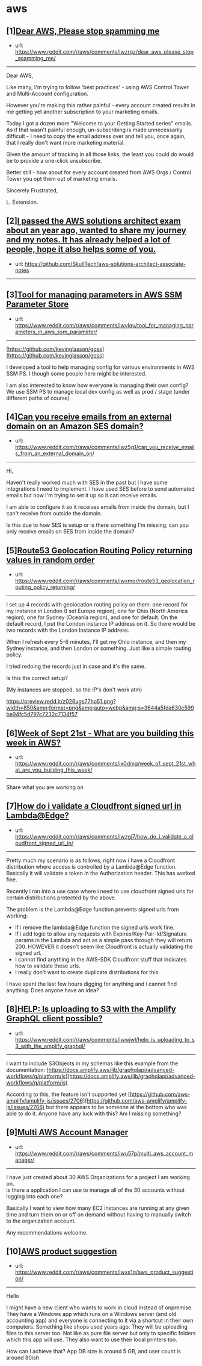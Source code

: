 # aws
## [1][Dear AWS, Please stop spamming me](https://www.reddit.com/r/aws/comments/iwzrqz/dear_aws_please_stop_spamming_me/)
- url: https://www.reddit.com/r/aws/comments/iwzrqz/dear_aws_please_stop_spamming_me/
---
Dear AWS, 

Like many, I'm trying to follow 'best practices' - using AWS Control Tower and Multi-Account configuration.

However you're making this rather painful - every account created results in me getting yet another subscription to your marketing emails. 

Today I got a dozen more "Welcome to your Getting Started series" emails.   
As if that wasn't painful enough, un-subscribing is made unnecessarily difficult - I need to copy the email address over and tell you, once again, that I really don't want more marketing material. 

Given the amount of tracking in all those links, the least you could do would be to provide a one-click unsubscribe.  

Better still - how about for every account created from AWS Orgs / Control Tower you opt them out of marketing emails. 

Sincerely Frustrated, 

L. Extension.
## [2][I passed the AWS solutions architect exam about an year ago, wanted to share my journey and my notes. It has already helped a lot of people, hope it also helps some of you.](https://www.reddit.com/r/aws/comments/iwfi95/i_passed_the_aws_solutions_architect_exam_about/)
- url: https://github.com/SkullTech/aws-solutions-architect-associate-notes
---

## [3][Tool for managing parameters in AWS SSM Parameter Store](https://www.reddit.com/r/aws/comments/iwylqu/tool_for_managing_parameters_in_aws_ssm_parameter/)
- url: https://www.reddit.com/r/aws/comments/iwylqu/tool_for_managing_parameters_in_aws_ssm_parameter/
---
[https://github.com/kevinglasson/goss](https://github.com/kevinglasson/goss)

I developed a tool to help managing config for various environments in AWS SSM PS. I though some people here might be interested.

I am also interested to know how everyone is managing their own config? We use SSM PS to manage local dev config as well as prod / stage (under different paths of course)
## [4][Can you receive emails from an external domain on an Amazon SES domain?](https://www.reddit.com/r/aws/comments/iwz5g1/can_you_receive_emails_from_an_external_domain_on/)
- url: https://www.reddit.com/r/aws/comments/iwz5g1/can_you_receive_emails_from_an_external_domain_on/
---
Hi,

Haven't really worked much with SES in the past but I have some integrations I need to implement. I have used SES before to send automated emails but now I'm trying to set it up so it can receive emails.

I am able to configure it so it receives emails from inside the domain, but I can't receive from outside the domain.

Is this due to how SES is setup or is there something I'm missing, can you only receive emails on SES from inside the domain?
## [5][Route53 Geolocation Routing Policy returning values in random order](https://www.reddit.com/r/aws/comments/iwxmor/route53_geolocation_routing_policy_returning/)
- url: https://www.reddit.com/r/aws/comments/iwxmor/route53_geolocation_routing_policy_returning/
---
I set up 4 records with geolocation routing policy on them: one record for my instance in London (I set Europe region), one for Ohio (North America region), one for Sydney (Oceania region), and one for default. On the default record, I put the London instance IP address on it. So there would be two records with the London Instance IP address.

When I refresh every 5-6 minutes, I'll get my Ohio instance, and then my Sydney instance, and then London or something. Just like a simple routing policy.

I tried redoing the records just in case and it's the same.

Is this the correct setup?

(My instances are stopped, so the IP's don't work atm)

https://preview.redd.it/z026ugs77ho51.png?width=850&amp;format=png&amp;auto=webp&amp;s=3644a5fda630c599ba94fc5d797c7232c7134f57
## [6][Week of Sept 21st - What are you building this week in AWS?](https://www.reddit.com/r/aws/comments/ix0dmq/week_of_sept_21st_what_are_you_building_this_week/)
- url: https://www.reddit.com/r/aws/comments/ix0dmq/week_of_sept_21st_what_are_you_building_this_week/
---
Share what you are working on
## [7][How do i validate a Cloudfront signed url in Lambda@Edge?](https://www.reddit.com/r/aws/comments/iwzgj7/how_do_i_validate_a_cloudfront_signed_url_in/)
- url: https://www.reddit.com/r/aws/comments/iwzgj7/how_do_i_validate_a_cloudfront_signed_url_in/
---
Pretty much my scenario is as follows, right now i have a Cloudfront distribution where access is controlled by a Lambda@Edge function. Basically it will validate a token in the Authorization header. This has worked fine. 

Recently i ran into a use case where i need to use cloudfront signed urls for certain distributions protected by the above. 

The problem is the Lambda@Edge function prevents signed urls from working:

* If i remove the lambda@Edge function the signed urls work fine.
* If i add logic to allow any requests with Expires/Key-Pair-Id/Signature params in the Lambda and act as a simple pass through they will return 200. HOWEVER it doesn't seem like Cloudfront is actually validating the signed url. 
* I cannot find anything in the AWS-SDK Cloudfront stuff that indicates how to validate these urls.
* I really don't want to create duplicate distributions for this.

I have spent the last few hours digging for anything and i cannot find anything. Does anyone have an idea?
## [8][HELP: Is uploading to S3 with the Amplify GraphQL client possible?](https://www.reddit.com/r/aws/comments/iwwjwl/help_is_uploading_to_s3_with_the_amplify_graphql/)
- url: https://www.reddit.com/r/aws/comments/iwwjwl/help_is_uploading_to_s3_with_the_amplify_graphql/
---
I want to include S3Objects in my schemas like this example from the documentation:  [https://docs.amplify.aws/lib/graphqlapi/advanced-workflows/q/platform/js](https://docs.amplify.aws/lib/graphqlapi/advanced-workflows/q/platform/js) 

According to this, the feature isn't supported yet  [https://github.com/aws-amplify/amplify-js/issues/2706](https://github.com/aws-amplify/amplify-js/issues/2706) but there appears to be someone at the bottom who was able to do it. Anyone have any luck with this? Am I missing something?
## [9][Multi AWS Account Manager](https://www.reddit.com/r/aws/comments/iwu57p/multi_aws_account_manager/)
- url: https://www.reddit.com/r/aws/comments/iwu57p/multi_aws_account_manager/
---
I have just created about 30 AWS Organizations for a project I am working on.   
is there a application I can use to manage all of the 30 accounts without logging into each one?

Basically I want to view how many EC2 instances are running at any given time and turn them on or off on demand without having to manually switch to the organization account. 

Any recommendations welcome.
## [10][AWS product suggestion](https://www.reddit.com/r/aws/comments/iwxs1q/aws_product_suggestion/)
- url: https://www.reddit.com/r/aws/comments/iwxs1q/aws_product_suggestion/
---
Hello

I might have a new client who wants to work in cloud instead of onpremise. They have a Windows app which runs on a Windows server (and old accounting app) and everyone is connecting to it via a shortcut in their own computers. Something like shops used years ago. They will be uploading files to this server too. Not like as pure file server but only to specific folders which this app will use. They also want to use their local printers too.

How can I achieve that? App DB size is around 5 GB, and user count is around 80ish
